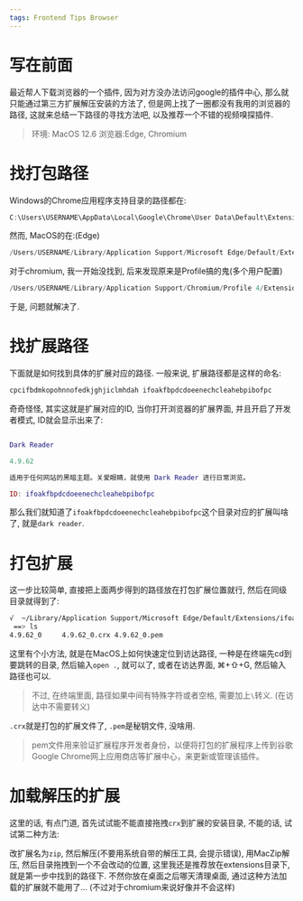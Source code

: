 ```yaml
---
tags: Frontend Tips Browser
---
```


# 写在前面

最近帮人下载浏览器的一个插件, 因为对方没办法访问google的插件中心, 那么就只能通过第三方扩展解压安装的方法了, 但是网上找了一圈都没有我用的浏览器的路径, 这就来总结一下路径的寻找方法吧, 以及推荐一个不错的视频嗅探插件. 

>环境:
>MacOS 12.6
>浏览器:Edge, Chromium

# 找打包路径

Windows的Chrome应用程序支持目录的路径都在:

```c
C:\Users\USERNAME\AppData\Local\Google\Chrome\User Data\Default\Extensions
```

然而, MacOS的在:(Edge)

```c
/Users/USERNAME/Library/Application Support/Microsoft Edge/Default/Extensions
```

对于chromium, 我一开始没找到, 后来发现原来是Profile搞的鬼(多个用户配置)

```c
/Users/USERNAME/Library/Application Support/Chromium/Profile 4/Extensions
```

于是, 问题就解决了.

# 找扩展路径

下面就是如何找到具体的扩展对应的路径. 一般来说, 扩展路径都是这样的命名:

```bash
cpcifbdmkopohnnofedkjghjiclmhdah ifoakfbpdcdoeenechcleahebpibofpc 
```

奇奇怪怪, 其实这就是扩展对应的ID, 当你打开浏览器的扩展界面, 并且开启了开发者模式, ID就会显示出来了:

```lua

Dark Reader

4.9.62

适用于任何网站的黑暗主题。关爱眼睛，就使用 Dark Reader 进行日常浏览。

ID: ifoakfbpdcdoeenechcleahebpibofpc

```

那么我们就知道了`ifoakfbpdcdoeenechcleahebpibofpc`这个目录对应的扩展叫啥了, 就是`dark reader`. 



# 打包扩展

这一步比较简单, 直接把上面两步得到的路径放在打包扩展位置就行, 然后在同级目录就得到了:

```bash
√  ~/Library/Application Support/Microsoft Edge/Default/Extensions/ifoakfbpdcdoeenechcleahebpibofpc
 ==> ls
4.9.62_0     4.9.62_0.crx 4.9.62_0.pem
```

这里有个小方法, 就是在MacOS上如何快速定位到访达路径, 一种是在终端先cd到要跳转的目录, 然后输入`open .`, 就可以了, 或者在访达界面, ⌘+⇧+G, 然后输入路径也可以. 

>   不过, 在终端里面, 路径如果中间有特殊字符或者空格, 需要加上`\`转义. (在访达中不需要转义)

`.crx`就是打包的扩展文件了, `.pem`是秘钥文件, 没啥用. 

>pem文件用来验证扩展程序开发者身份，以便将打包的扩展程序上传到谷歌Google Chrome网上应用商店等扩展中心，来更新或管理该插件。

# 加载解压的扩展

这里的话, 有点门道, 首先试试能不能直接拖拽`crx`到扩展的安装目录, 不能的话, 试试第二种方法:

改扩展名为`zip`, 然后解压(不要用系统自带的解压工具, 会提示错误), 用MacZip解压, 然后目录拖拽到一个不会改动的位置, 这里我还是推荐放在extensions目录下, 就是第一步中找到的路径下. 不然你放在桌面之后哪天清理桌面, 通过这种方法加载的扩展就不能用了... (不过对于chromium来说好像并不会这样)